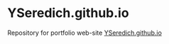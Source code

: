 # YSeredich.github.io
Repository for portfolio web-site [YSeredich.github.io](http://yseredich.github.io/)
